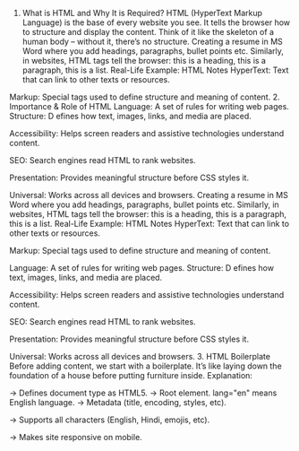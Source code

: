 <!--*** ==================================================  HTML Notes   ============================================================== ***-->


1. What is HTML and Why It is Required?
HTML (HyperText Markup Language) is the base of every website
you see. It tells the browser how to structure and display the content.
Think of it like the skeleton of a human body – without it, there’s no
structure.
 Creating a resume in MS Word where you add headings,
paragraphs, bullet points etc. Similarly, in websites, HTML tags tell
the browser: this is a heading, this is a paragraph, this is a list.
 Real-Life Example:
HTML Notes
HyperText: Text that can link to other texts or resources.

Markup: Special tags used to define structure and meaning of content.
2. Importance & Role of HTML
Language: A set of rules for writing web pages.
Structure: D efines how text, images, links, and media are placed.

Accessibility: Helps screen readers and assistive technologies understand
content.

SEO: Search engines read HTML to rank websites.

Presentation: Provides meaningful structure before CSS styles it.

Universal: Works across all devices and browsers.
 Creating a resume in MS Word where you add headings,
paragraphs, bullet points etc. Similarly, in websites, HTML tags tell
the browser: this is a heading, this is a paragraph, this is a list.
 Real-Life Example:
HTML Notes
HyperText: Text that can link to other texts or resources.

Markup: Special tags used to define structure and meaning of content.

Language: A set of rules for writing web pages.
Structure: D efines how text, images, links, and media are placed.

Accessibility: Helps screen readers and assistive technologies understand
content.

SEO: Search engines read HTML to rank websites.

Presentation: Provides meaningful structure before CSS styles it.

Universal: Works across all devices and browsers.
3. HTML Boilerplate
Before adding content, we start with a boilerplate. It’s like laying
down the foundation of a house before putting furniture inside.
Explanation:
<!DOCTYPE html> → Defines document type as HTML5.

<html lang="en"> → Root element. lang="en" means English language.

<head> → Metadata (title, encoding, styles, etc).

<meta charset="UTF-8"> → Supports all characters (English, Hindi, emojis,
etc).

<meta name="viewport"> → Makes site responsive on mobile.

<title> → Title shown on browser tab.

<body> → Everything visible on the webpage.
 Real-Life Example:
head is like the admin details of a building, and body is where
people actually live.
4. HTML Tags You Learned
4.1 Headings (h1 to h6)
4.2 Paragraph (p)
 Newspaper analogy:
Front-page headline = <h1>. Smaller news titles = <h2> or <h3>.
 Like writing a paragraph in your notebook.

 4.3 Bold (b)
 <P>Hello guys, I am <b>Arafat</b> from Sheryians</P>
4.4 Italic (i)
<P>Hello guys, I am <i>Arafat</i> from Sheryians</P>
4.5 Underline (u)
<P>Hello guys, I am <u>Arafat</u> from Sheryians</P>

4.6 Superscript (sup)
<p>2 <sup>2</sup> = 4 </p>
4.7 Subscript (sub)
<p>H<sub>2</sub>0</p>
4.8 Lorem (Dummy Text)
<p>Lorem ipsum dolor sit, amet consectetur adipisicing elit. Officia nostrum perspiciatis explicabo error, aperiam accusantium tempora id quia optio, exercitationem nam sint similique quibusdam iure dolor repellat ad molestias ullam.</p>
 Used when actual content is not ready.

 4.9 Ordered List (ol, li)
 <ol>
    <li>Coffee</li>
    <li>Tea</li>
    <li>Milk</li>
  </ol>
4.10 Unordered List (ul, li)
<ul>
    <li>Coffee</li>
    <li>Tea</li>
    <li>Milk</li>
</ul>
 Recipe steps or instructions.
 Grocery list.

 4.11 Anchor Tag (a, href, target)
<a href="https://sheryians.com/">She</a>
4.12 Comments (<!-- -->)
<!-- It is a comment  -->
4.13 Image Tag (img)
<img src="mountain.jpg" alt="mountain">

src → path of image.

alt → alternative text (important for SEO & accessibility).
<br> → Line break (new line).

<hr> → Horizontal line divider.
<img>

<br>

<hr>
 Like adding your photo to your resume.
>
 Like adding your photo to your resume.
4

5. Quick Summary Table
Tag
<h1> to <h6>
<p>
<b>, <i>, <u>
<sup>, <sub>
<ol>, <ul>, <li>
<a>
<img>
<br>, <hr>
<!-- -->
Headings
Paragraph
Formatting
Superscript & Subscript
Lists
Links
Image
Break & Line
Comment
<ul><li>Item</li></ul>
<a href="#">Link</a>
<img src="pic.png">
<br>, <hr>
<!-- Note -->
<h1>Title</h1>
<p>Hello</p>



Video
<!-- video -->
<video autoplay loop controls muted height="500px" width="300px" src="./product.mp4"></video>
Attributes: controls, autoplay, muted, loop, poster

Accessibility → captions <track>

Audio
<audio controls src="./retro.mp3"></audio>
Attributes: controls, loop, preload
Add transcripts for accessibility


<iframe src="https://www.sheryians.com/" frameborder="1"></iframe><br>
title → required for accessibility
sandbox → security
loading="lazy" → performance

Details
<details>
  <summary>Lorem ipsum dolor sit amet consectetur adipisicing elit. Perspiciatis, illo?</summary>
  <p>Lorem ipsum dolor sit amet consectetur, adipisicing elit. Sint earum explicabo aspernatur odio temporibus architecto nulla atque et aperiam dolor.</p>
</details>
 Useful for FAQ / collapsible content.




 <!-- **==========================================Basic HTML 🌐===============================================**  -->


HTML Basics 🌐
HTML Introduction:

What is HTML?
Structure of an HTML document.
HTML Elements:

Tags and attributes.
Common elements: <header>, <nav>, <section>, <article>, <footer>.
Text Formatting:

Headings (<h1> to <h6>).
Paragraphs (<p>).
Text styles (<strong>, <em>, <mark>, etc.).
Links and Images:

Hyperlinks (<a> tag).
Images (<img> tag).
Lists:

Unordered lists (<ul>, <li>).
Ordered lists (<ol>, <li>).
Tables:

Basic table structure (<table>, <tr>, <td>, <th>).
Forms:

Form elements (<form>, <input>, <label>, <button>, <select>, <textarea>).
Semantic Elements:

<header>, <nav>, <main>, <section>, <article>, <aside>, <footer>.
HTML5 New Features:

New semantic elements.
New form input types (e.g., email, url, date).

